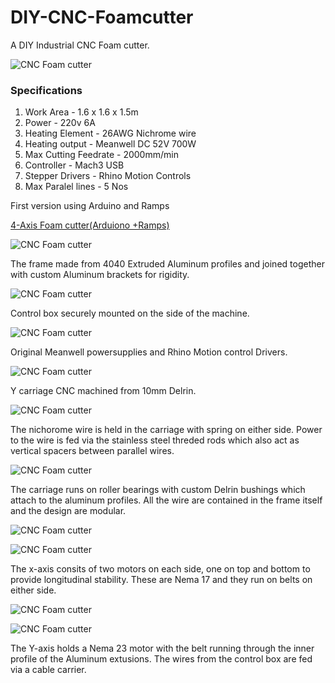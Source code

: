 # DIY-CNC-Foamcutter

A DIY Industrial CNC Foam cutter.

![CNC Foam cutter](Images/1.JPG)


### Specifications

1. Work Area - 1.6 x 1.6 x 1.5m
2. Power - 220v 6A
3. Heating Element - 26AWG Nichrome wire
4. Heating output - Meanwell DC 52V 700W
5. Max Cutting Feedrate - 2000mm/min
6. Controller - Mach3 USB
7. Stepper Drivers - Rhino Motion Controls
8. Max Paralel lines - 5 Nos




First version using Arduino and Ramps

[4-Axis Foam cutter(Arduiono +Ramps)](https://github.com/rahulsarchive/4AxisFoamCutter)

![CNC Foam cutter](Images/2.JPG)

The frame made from 4040 Extruded Aluminum profiles and joined together with custom Aluminum brackets for rigidity.

![CNC Foam cutter](Images/3.JPG)

Control box securely mounted on the side of the machine.

![CNC Foam cutter](Images/04.JPG)

Original Meanwell powersupplies and Rhino Motion control Drivers.

![CNC Foam cutter](Images/4.JPG)

Y carriage CNC machined from 10mm Delrin.

![CNC Foam cutter](Images/5.JPG)

The nichorome wire is held in the carriage with spring on either side. Power to the wire is fed via the stainless steel threded rods which also act as vertical spacers between parallel wires.

![CNC Foam cutter](Images/6.JPG)

The carriage runs on roller bearings with custom Delrin bushings which attach to the aluminum profiles. All the wire are contained in the frame itself and the design are modular.

![CNC Foam cutter](Images/07.JPG)




![CNC Foam cutter](Images/8.JPG)

The x-axis consits of two motors on each side, one on top and bottom to provide longitudinal stability. These are Nema 17 and they run on belts on either side.


![CNC Foam cutter](Images/9.JPG)



![CNC Foam cutter](Images/10.JPG)

The Y-axis holds a Nema 23 motor with the belt running through the inner profile of the Aluminum extusions. The wires from the control box are fed via a cable carrier.

